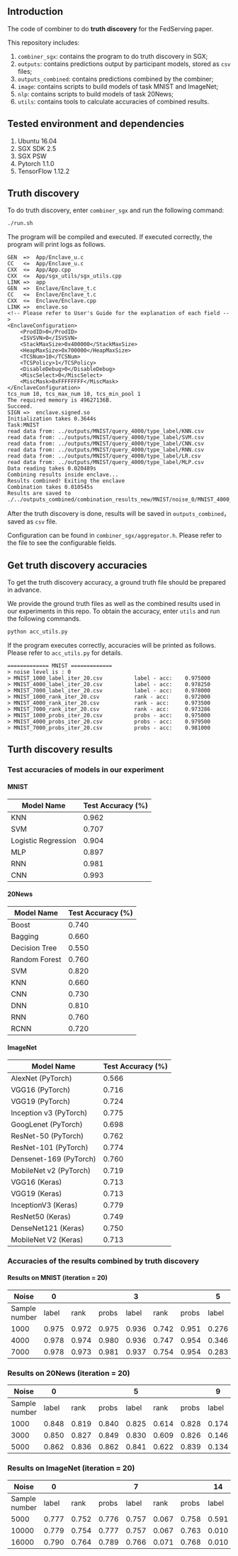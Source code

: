 
## Introduction

The code of combiner to do **truth discovery** for the FedServing paper.

This repository includes:
1. `combiner_sgx`: contains the program to do truth discovery in SGX;
2. `outputs`: contains predictions output by participant models, stored as  `csv` files;
3. `outputs_combined`: contains predictions combined by the combiner;
3. `image`: contains scripts to build models of task MNIST and ImageNet;
3. `nlp`: contains scripts to build models of task 20News;
4. `utils`: contains tools to calculate accuracies of combined results.

 
## Tested environment and dependencies
1. Ubuntu 16.04
2. SGX SDK 2.5
3. SGX PSW
4. Pytorch 1.1.0
5. TensorFlow 1.12.2


## Truth discovery

To do truth discovery, enter `combiner_sgx` and run the following command:

```bash
./run.sh
```
The program will be compiled and executed. If executed correctly, the program will print logs as follows.
```
GEN  =>  App/Enclave_u.c
CC   <=  App/Enclave_u.c
CXX  <=  App/App.cpp
CXX  <=  App/sgx_utils/sgx_utils.cpp
LINK =>  app
GEN  =>  Enclave/Enclave_t.c
CC   <=  Enclave/Enclave_t.c
CXX  <=  Enclave/Enclave.cpp
LINK =>  enclave.so
<!-- Please refer to User's Guide for the explanation of each field -->
<EnclaveConfiguration>
    <ProdID>0</ProdID>
    <ISVSVN>0</ISVSVN>
    <StackMaxSize>0x400000</StackMaxSize>
    <HeapMaxSize>0x700000</HeapMaxSize>
    <TCSNum>10</TCSNum>
    <TCSPolicy>1</TCSPolicy>
    <DisableDebug>0</DisableDebug>
    <MiscSelect>0</MiscSelect>
    <MiscMask>0xFFFFFFFF</MiscMask>
</EnclaveConfiguration>
tcs_num 10, tcs_max_num 10, tcs_min_pool 1
The required memory is 49627136B.
Succeed.
SIGN =>  enclave.signed.so
Initialization takes 0.3644s
Task:MNIST
read data from: ../outputs/MNIST/query_4000/type_label/KNN.csv
read data from: ../outputs/MNIST/query_4000/type_label/SVM.csv
read data from: ../outputs/MNIST/query_4000/type_label/CNN.csv
read data from: ../outputs/MNIST/query_4000/type_label/RNN.csv
read data from: ../outputs/MNIST/query_4000/type_label/LR.csv
read data from: ../outputs/MNIST/query_4000/type_label/MLP.csv
Data reading takes 0.020489s
Combining results inside enclave...
Results combined! Exiting the enclave
Combination takes 0.010545s
Results are saved to ./../outputs_combined/combination_results_new/MNIST/noise_0/MNIST_4000_label_iter_16.csv
```
After the truth discovery is done, results will be saved in `outputs_combined`，saved as `csv` file.


Configuration can be found in `combiner_sgx/aggregator.h`. Please refer to the file to see the configurable fields.


## Get truth discovery accuracies



To get the truth discovery accuracy, a ground truth file should be prepared in advance.

We provide the ground truth files as well as the combined results used in our experiments in this repo. To obtain the accuracy, enter `utils` and run the following commands.
``` bash
python acc_utils.py
```
If the program executes correctly, accuracies will be printed as follows. Please refer to `acc_utils.py` for details.
```
============= MNIST =============
> noise level is : 0
> MNIST_1000_label_iter_20.csv          label - acc:    0.975000
> MNIST_4000_label_iter_20.csv          label - acc:    0.978250
> MNIST_7000_label_iter_20.csv          label - acc:    0.978000
> MNIST_1000_rank_iter_20.csv           rank - acc:     0.972000
> MNIST_4000_rank_iter_20.csv           rank - acc:     0.973500
> MNIST_7000_rank_iter_20.csv           rank - acc:     0.973286
> MNIST_1000_probs_iter_20.csv          probs - acc:    0.975000
> MNIST_4000_probs_iter_20.csv          probs - acc:    0.979500
> MNIST_7000_probs_iter_20.csv          probs - acc:    0.981000
```




## Turth discovery results

### Test accuracies of models in our experiment

#### MNIST
| Model Name          | Test Accuracy (%) |
|---------------------|-------------------|
| KNN                 | 0.962             |
| SVM                 | 0.707             |
| Logistic Regression | 0.904             |
| MLP                 | 0.897             |
| RNN                 | 0.981             |
| CNN                 | 0.993             |

#### 20News
| Model Name    | Test Accuracy (%) |
|---------------|-------------------|
| Boost         | 0.740              |
| Bagging       | 0.660              |
| Decision Tree | 0.550              |
| Random Forest | 0.760              |
| SVM           | 0.820              |
| KNN           | 0.660              |
| CNN           | 0.730              |
| DNN           | 0.810              |
| RNN           | 0.760              |
| RCNN          | 0.720              |

#### ImageNet
| Model Name             | Test Accuracy (%) |
|------------------------|-------------------|
| AlexNet (PyTorch)      | 0.566             |
| VGG16 (PyTorch)        | 0.716             |
| VGG19 (PyTorch)        | 0.724             |
| Inception v3 (PyTorch) | 0.775             |
| GoogLenet (PyTorch)    | 0.698             |
| ResNet-50 (PyTorch)    | 0.762             |
| ResNet-101 (PyTorch)   | 0.774             |
| Densenet-169 (PyTorch) | 0.760             |
| MobileNet v2 (PyTorch) | 0.719             |
| VGG16 (Keras)          | 0.713             |
| VGG19 (Keras)          | 0.713             |
|  InceptionV3 (Keras)   | 0.779             |
|  ResNet50 (Keras)      | 0.749             |
|  DenseNet121 (Keras)   | 0.750             |
| MobileNet V2 (Keras)   | 0.713             |

### Accuracies of the results combined by truth discovery

#### Results on MNIST (iteration = 20)
| Noise         | 0      | 　     | 　     | 3      | 　     | 　     | 5      | 　     | 　     |
|---------------|--------|--------|--------|--------|--------|--------|--------|--------|--------|
| Sample number | label  | rank   | probs  | label  | rank   | probs  | label  | rank   | probs  |
| 1000          | 0.975  | 0.972  | 0.975  | 0.936  | 0.742  | 0.951  | 0.276  | 0.253  | 0.463  |
| 4000          | 0.978  | 0.974  | 0.980  | 0.936  | 0.747  | 0.954  | 0.346  | 0.216  | 0.459  |
| 7000          | 0.978  | 0.973  | 0.981  | 0.937  | 0.754  | 0.954  | 0.283  | 0.233  | 0.463  |

### Results on 20News (iteration = 20)

| Noise         | 0      | 　     | 　     | 5      | 　     | 　     | 9      | 　     | 　     |
|---------------|--------|--------|--------|--------|--------|--------|--------|--------|--------|
| Sample number | label  | rank   | probs  | label  | rank   | probs  | label  | rank   | probs  |
| 1000          | 0.848  | 0.819  | 0.840  | 0.825  | 0.614  | 0.828  | 0.174  | 0.115  | 0.283  |
| 3000          | 0.850  | 0.827  | 0.849  | 0.830  | 0.609  | 0.826  | 0.146  | 0.111  | 0.276  |
| 5000          | 0.862  | 0.836  | 0.862  | 0.841  | 0.622  | 0.839  | 0.134  | 0.114  | 0.275  |

### Results on ImageNet (iteration = 20)
| Noise         | 0      | 　     | 　     | 7      | 　     | 　     | 14     | 　     | 　     |
|---------------|--------|--------|--------|--------|--------|--------|--------|--------|--------|
| Sample number | label  | rank   | probs  | label  | rank   | probs  | label  | rank   | probs  |
| 5000          | 0.777  | 0.752  | 0.776  | 0.757  | 0.067  | 0.758  | 0.591  | 0.003  | 0.279  |
| 10000         | 0.779  | 0.754  | 0.777  | 0.757  | 0.067  | 0.763  | 0.010  | 0.004  | 0.282  |
| 16000         | 0.790  | 0.764  | 0.789  | 0.766  | 0.071  | 0.768  | 0.010  | 0.004  | 0.288  |



